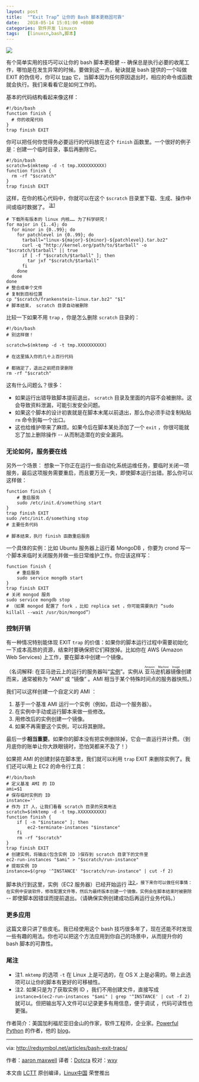 ```yaml
---
layout: post
title:	"“Exit Trap” 让你的 Bash 脚本更稳固可靠"
date:	2018-05-14 15:01:00 +0800 
categories:	软件开发 linuxcn 
tags:	[linuxcn,bash,脚本]
---
```



![](/Asserts/Images//attachment/album/201805/14/150056qniv8u75vo7qmouz.jpg)


有个简单实用的技巧可以让你的 bash 脚本更稳健 -- 确保总是执行必要的收尾工作，哪怕是在发生异常的时候。要做到这一点，秘诀就是 bash 提供的一个叫做 EXIT 的伪信号，你可以 [trap](http://www.gnu.org/software/bash/manual/bashref.html#index-trap) 它，当脚本因为任何原因退出时，相应的命令或函数就会执行。我们来看看它是如何工作的。


基本的代码结构看起来像这样：



```
#!/bin/bash
function finish {
  # 你的收尾代码
}
trap finish EXIT

```

你可以把任何你觉得务必要运行的代码放在这个 `finish` 函数里。一个很好的例子是：创建一个临时目录，事后再删除它。



```
#!/bin/bash
scratch=$(mktemp -d -t tmp.XXXXXXXXXX)
function finish {
  rm -rf "$scratch"
}
trap finish EXIT

```

这样，在你的核心代码中，你就可以在这个 `$scratch` 目录里下载、生成、操作中间或临时数据了。<sup> <a href="http://redsymbol.net/articles/bash-exit-traps/#footnote-1">  注1 </a></sup>



```
# 下载所有版本的 linux 内核…… 为了科学研究！
for major in {1..4}; do
  for minor in {0..99}; do
    for patchlevel in {0..99}; do
      tarball="linux-${major}-${minor}-${patchlevel}.tar.bz2"
      curl -q "http://kernel.org/path/to/$tarball" -o "$scratch/$tarball" || true
      if [ -f "$scratch/$tarball" ]; then
        tar jxf "$scratch/$tarball"
      fi
    done
  done
done
# 整合成单个文件
# 复制到目标位置
cp "$scratch/frankenstein-linux.tar.bz2" "$1"
# 脚本结束， scratch 目录自动被删除

```

比较一下如果不用 `trap` ，你是怎么删除 `scratch` 目录的：



```
#!/bin/bash
# 别这样做！

scratch=$(mktemp -d -t tmp.XXXXXXXXXX)

# 在这里插入你的几十上百行代码

# 都搞定了，退出之前把目录删除
rm -rf "$scratch"

```

这有什么问题么？很多：


* 如果运行出错导致脚本提前退出， `scratch` 目录及里面的内容不会被删除。这会导致资料泄漏，可能引发安全问题。
* 如果这个脚本的设计初衷就是在脚本末尾以前退出，那么你必须手动复制粘贴 `rm` 命令到每一个出口。
* 这也给维护带来了麻烦。如果今后在脚本某处添加了一个 `exit` ，你很可能就忘了加上删除操作 -- 从而制造潜在的安全漏洞。


### 无论如何，服务要在线


另外一个场景： 想象一下你正在运行一些自动化系统运维任务，要临时关闭一项服务，最后这项服务需要重启，而且要万无一失，即使脚本运行出错。那么你可以这样做：



```
function finish {
    # 重启服务
    sudo /etc/init.d/something start
}
trap finish EXIT
sudo /etc/init.d/something stop
# 主要任务代码

# 脚本结束，执行 finish 函数重启服务

```

一个具体的实例：比如 Ubuntu 服务器上运行着 MongoDB ，你要为 crond 写一个脚本来临时关闭服务并做一些日常维护工作。你应该这样写：



```
function finish {
    # 重启服务
    sudo service mongdb start
}
trap finish EXIT
# 关闭 mongod 服务
sudo service mongdb stop
# （如果 mongod 配置了 fork ，比如 replica set ，你可能需要执行 “sudo killall --wait /usr/bin/mongod”）

```

### 控制开销


有一种情况特别能体现 EXIT `trap` 的价值：如果你的脚本运行过程中需要初始化一下成本高昂的资源，结束时要确保把它们释放掉。比如你在 AWS (Amazon Web Services) 上工作，要在脚本中创建一个镜像。


（名词解释: 在亚马逊云上的运行的服务器叫“[实例](http://aws.amazon.com/ec2/)”。实例从<ruby> 亚马逊机器镜像 <rt>  Amazon Machine Image </rt></ruby>创建而来，通常被称为 “AMI” 或 “镜像” 。AMI 相当于某个特殊时间点的服务器快照。）


我们可以这样创建一个自定义的 AMI ：


1. 基于一个基准 AMI 运行一个实例（例如，启动一个服务器）。
2. 在实例中手动或运行脚本来做一些修改。
3. 用修改后的实例创建一个镜像。
4. 如果不再需要这个实例，可以将其删除。


最后一步**相当重要**。如果你的脚本没有把实例删除掉，它会一直运行并计费。（到月底你的账单让你大跌眼镜时，恐怕哭都来不及了！）


如果把 AMI 的创建封装在脚本里，我们就可以利用 `trap` EXIT 来删除实例了。我们还可以用上 EC2 的命令行工具：



```
#!/bin/bash
# 定义基准 AMI 的 ID
ami=$1
# 保存临时实例的 ID
instance=''
# 作为 IT 人，让我们看看 scratch 目录的另类用法
scratch=$(mktemp -d -t tmp.XXXXXXXXXX)
function finish {
    if [ -n "$instance" ]; then
        ec2-terminate-instances "$instance"
    fi
    rm -rf "$scratch"
}
trap finish EXIT
# 创建实例，将输出(包含实例 ID )保存到 scratch 目录下的文件里
ec2-run-instances "$ami" > "$scratch/run-instance"
# 提取实例 ID
instance=$(grep '^INSTANCE' "$scratch/run-instance" | cut -f 2)

```

脚本执行到这里，实例（EC2 服务器）已经开始运行 <sup> <a href="http://redsymbol.net/articles/bash-exit-traps/#footnote-2">  注2 </a> 。接下来你可以做任何事情：在实例中安装软件，修改配置文件等，然后为最终版本创建一个镜像。实例会在脚本结束时被删除</sup> -- 即使脚本因错误而提前退出。（请确保实例创建成功后再运行业务代码。）


### 更多应用


这篇文章只讲了些皮毛。我已经使用这个 bash 技巧很多年了，现在还能不时发现一些有趣的用法。你也可以把这个方法应用到你自己的场景中，从而提升你的 bash 脚本的可靠性。


### 尾注


* 注1. `mktemp` 的选项 `-t` 在 Linux 上是可选的，在 OS X 上是必需的。带上此选项可以让你的脚本有更好的可移植性。
* 注2. 如果只是为了获取实例 ID ，我们不用创建文件，直接写成 `instance=$(ec2-run-instances "$ami" | grep '^INSTANCE' | cut -f 2)` 就可以。但把输出写入文件可以记录更多有用信息，便于调试 ，代码可读性也更强。


作者简介：美国加利福尼亚旧金山的作家，软件工程师，企业家。[Powerful Python](https://www.amazon.com/d/0692878971) 的作者，他的 [blog](https://powerfulpython.com/blog/)。




---


via: <http://redsymbol.net/articles/bash-exit-traps/>


作者：[aaron maxwell](http://redsymbol.net/) 译者：[Dotcra](https://github.com/Dotcra) 校对：[wxy](https://github.com/wxy)


本文由 [LCTT](https://github.com/LCTT/TranslateProject) 原创编译，[Linux中国](https://linux.cn/) 荣誉推出
